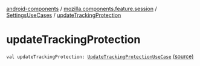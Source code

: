 [android-components](../../index.md) / [mozilla.components.feature.session](../index.md) / [SettingsUseCases](index.md) / [updateTrackingProtection](./update-tracking-protection.md)

# updateTrackingProtection

`val updateTrackingProtection: `[`UpdateTrackingProtectionUseCase`](-update-tracking-protection-use-case/index.md) [(source)](https://github.com/mozilla-mobile/android-components/blob/master/components/feature/session/src/main/java/mozilla/components/feature/session/SettingsUseCases.kt#L81)